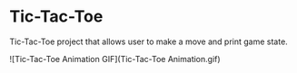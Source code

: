 # Tic-Tac-Toe
Tic-Tac-Toe project that allows user to make a move and print game state.

![Tic-Tac-Toe Animation GIF](Tic-Tac-Toe Animation.gif)
